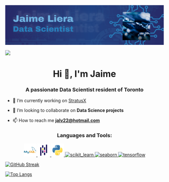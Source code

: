 <div id="header" align="center">
  <img decoding="async" src="https://github.com/JALVAxfow/JALVAxfow/blob/main/Banner.png" width="800"/>
</div>

[![](https://img.shields.io/badge/LinkedIn-0077B5?style=for-the-badge&logo=linkedin&logoColor=white)](https://www.linkedin.com/in/jaime-liera-villela/)

<h1 align="center">Hi 👋, I'm Jaime</h1>
<h3 align="center">A passionate Data Scientist resident of Toronto</h3>

- 🔭 I’m currently working on [StratusX](https://www.stratusx.com/)

- 👯 I’m looking to collaborate on **Data Science projects**

- 📫 How to reach me **jalv22@hotmail.com**


<h3 align="center">Languages and Tools:</h3>
<p align="center"> <a href="https://www.mysql.com/" target="_blank" rel="noreferrer"> <img src="https://raw.githubusercontent.com/devicons/devicon/master/icons/mysql/mysql-original-wordmark.svg" alt="mysql" width="40" height="40"/> </a> <a href="https://pandas.pydata.org/" target="_blank" rel="noreferrer"> <img src="https://raw.githubusercontent.com/devicons/devicon/2ae2a900d2f041da66e950e4d48052658d850630/icons/pandas/pandas-original.svg" alt="pandas" width="40" height="40"/> </a> <a href="https://www.python.org" target="_blank" rel="noreferrer"> <img src="https://raw.githubusercontent.com/devicons/devicon/master/icons/python/python-original.svg" alt="python" width="40" height="40"/> </a> <a href="https://scikit-learn.org/" target="_blank" rel="noreferrer"> <img src="https://upload.wikimedia.org/wikipedia/commons/0/05/Scikit_learn_logo_small.svg" alt="scikit_learn" width="40" height="40"/> </a> <a href="https://seaborn.pydata.org/" target="_blank" rel="noreferrer"> <img src="https://seaborn.pydata.org/_images/logo-mark-lightbg.svg" alt="seaborn" width="40" height="40"/> </a> <a href="https://www.tensorflow.org" target="_blank" rel="noreferrer"> <img src="https://www.vectorlogo.zone/logos/tensorflow/tensorflow-icon.svg" alt="tensorflow" width="40" height="40"/> </a> </p>

[![GitHub Streak](http://github-readme-streak-stats.herokuapp.com?user=JALVAxfow&theme=dark&background=000000)](https://git.io/streak-stats)

[![Top Langs](https://github-readme-stats.vercel.app/api/top-langs/?username=JALVAxfow&layout=compact&theme=vision-friendly-dark)](https://github.com/anuraghazra/github-readme-stats)
